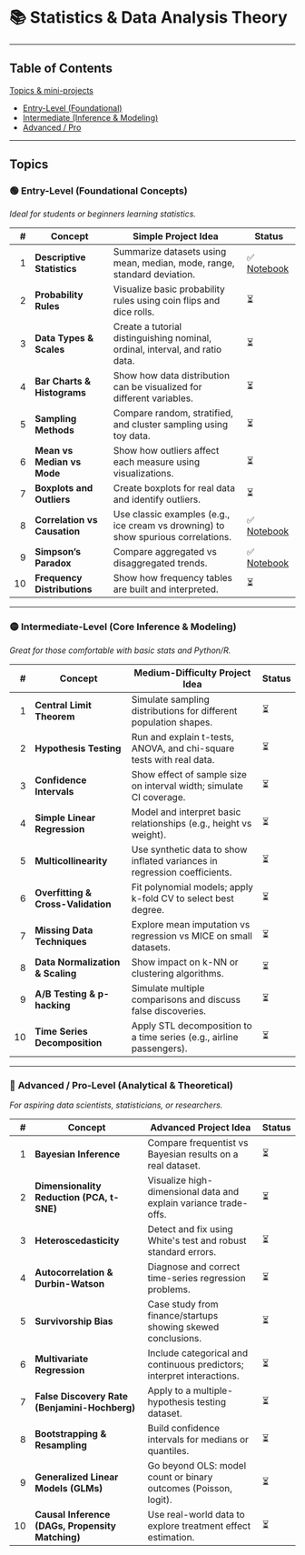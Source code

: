 # 📚 Statistics & Data Analysis Theory 
---

## Table of Contents
[Topics & mini-projects](#topics--mini-projects)

   * [Entry-Level (Foundational)](#-entry-level-foundational-concepts)
   * [Intermediate (Inference & Modeling)](#-intermediate-level-core-inference--modeling)
   * [Advanced / Pro](#-advanced--pro-level-analytical--theoretical)

---

## Topics 

### 🟢 **Entry-Level (Foundational Concepts)**

*Ideal for students or beginners learning statistics.*

|  # | Concept                      | Simple Project Idea                                                               | Status                                                      |
| -: | ---------------------------- | --------------------------------------------------------------------------------- | ----------------------------------------------------------- |
|  1 | **Descriptive Statistics**   | Summarize datasets using mean, median, mode, range, standard deviation.           | ✅ [Notebook](./entry_level_01_descriptive_statistics.ipynb) |
|  2 | **Probability Rules**        | Visualize basic probability rules using coin flips and dice rolls.                | ⏳                                                           |
|  3 | **Data Types & Scales**      | Create a tutorial distinguishing nominal, ordinal, interval, and ratio data.      | ⏳                                                           |
|  4 | **Bar Charts & Histograms**  | Show how data distribution can be visualized for different variables.             | ⏳                                                           |
|  5 | **Sampling Methods**         | Compare random, stratified, and cluster sampling using toy data.                  | ⏳                                                           |
|  6 | **Mean vs Median vs Mode**   | Show how outliers affect each measure using visualizations.                       | ⏳                                                           |
|  7 | **Boxplots and Outliers**    | Create boxplots for real data and identify outliers.                              | ⏳                                                           |
|  8 | **Correlation vs Causation** | Use classic examples (e.g., ice cream vs drowning) to show spurious correlations. | ✅ [Notebook](./entry_level_01_correlation_vs_causation.ipynb) |
|  9 | **Simpson’s Paradox**        | Compare aggregated vs disaggregated trends.                                       | ✅ [Notebook](./entry_level_01_simpsons_paradox.ipynb) |
| 10 | **Frequency Distributions**  | Show how frequency tables are built and interpreted.                              | ⏳                                                           |

---

### 🟡 **Intermediate-Level (Core Inference & Modeling)**

*Great for those comfortable with basic stats and Python/R.*

|  # | Concept                            | Medium-Difficulty Project Idea                                            | Status |
| -: | ---------------------------------- | ------------------------------------------------------------------------- | ------ |
|  1 | **Central Limit Theorem**          | Simulate sampling distributions for different population shapes.          | ⏳      |
|  2 | **Hypothesis Testing**             | Run and explain t-tests, ANOVA, and chi-square tests with real data.      | ⏳      |
|  3 | **Confidence Intervals**           | Show effect of sample size on interval width; simulate CI coverage.       | ⏳      |
|  4 | **Simple Linear Regression**       | Model and interpret basic relationships (e.g., height vs weight).         | ⏳      |
|  5 | **Multicollinearity**              | Use synthetic data to show inflated variances in regression coefficients. | ⏳      |
|  6 | **Overfitting & Cross-Validation** | Fit polynomial models; apply k-fold CV to select best degree.             | ⏳      |
|  7 | **Missing Data Techniques**        | Explore mean imputation vs regression vs MICE on small datasets.          | ⏳      |
|  8 | **Data Normalization & Scaling**   | Show impact on k-NN or clustering algorithms.                             | ⏳      |
|  9 | **A/B Testing & p-hacking**        | Simulate multiple comparisons and discuss false discoveries.              | ⏳      |
| 10 | **Time Series Decomposition**      | Apply STL decomposition to a time series (e.g., airline passengers).      | ⏳      |

---

### 🔴 **Advanced / Pro-Level (Analytical & Theoretical)**

*For aspiring data scientists, statisticians, or researchers.*

|  # | Concept                                          | Advanced Project Idea                                                  | Status |
| -: | ------------------------------------------------ | ---------------------------------------------------------------------- | ------ |
|  1 | **Bayesian Inference**                           | Compare frequentist vs Bayesian results on a real dataset.             | ⏳      |
|  2 | **Dimensionality Reduction (PCA, t-SNE)**        | Visualize high-dimensional data and explain variance trade-offs.       | ⏳      |
|  3 | **Heteroscedasticity**                           | Detect and fix using White's test and robust standard errors.          | ⏳      |
|  4 | **Autocorrelation & Durbin-Watson**              | Diagnose and correct time-series regression problems.                  | ⏳      |
|  5 | **Survivorship Bias**                            | Case study from finance/startups showing skewed conclusions.           | ⏳      |
|  6 | **Multivariate Regression**                      | Include categorical and continuous predictors; interpret interactions. | ⏳      |
|  7 | **False Discovery Rate (Benjamini-Hochberg)**    | Apply to a multiple-hypothesis testing dataset.                        | ⏳      |
|  8 | **Bootstrapping & Resampling**                   | Build confidence intervals for medians or quantiles.                   | ⏳      |
|  9 | **Generalized Linear Models (GLMs)**             | Go beyond OLS: model count or binary outcomes (Poisson, logit).        | ⏳      |
| 10 | **Causal Inference (DAGs, Propensity Matching)** | Use real-world data to explore treatment effect estimation.            | ⏳      |
